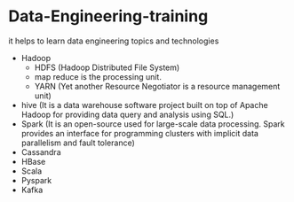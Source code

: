# Data-Engineering-training
it helps to learn data engineering topics and technologies
  - Hadoop
    - HDFS (Hadoop Distributed File System)
    - map reduce is the processing unit.
    - YARN (Yet another Resource Negotiator is a resource management unit)
  - hive (It is a data warehouse software project built on top of Apache Hadoop for providing data query and analysis using SQL.)
  - Spark (It is an open-source used for large-scale data processing. Spark provides an interface for programming clusters with implicit data parallelism and fault tolerance) 
  - Cassandra
  - HBase
  - Scala
  - Pyspark
  - Kafka
